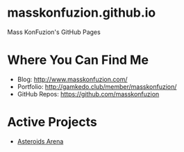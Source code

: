 # masskonfuzion.github.io
Mass KonFuzion's GitHub Pages

# Where You Can Find Me
* Blog: http://www.masskonfuzion.com/
* Portfolio: http://gamkedo.club/member/masskonfuzion/
* GitHub Repos: https://github.com/masskonfuzion

# Active Projects
* [Asteroids Arena](https://masskonfuzion.github.io/asteroids_arena/)


